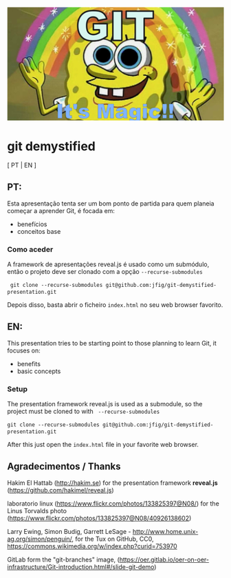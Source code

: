 <img src="assets/sponge-git-magic.jpg" />


# git demystified

[ PT | EN ]

## PT:

Esta apresentação tenta ser um bom ponto de partida para quem planeia começar a aprender Git, é focada em:

* benefícios
* conceitos base

### Como aceder

A framework de apresentações reveal.js é usado como um submódulo, então o projeto deve ser clonado com a opção ```--recurse-submodules```

     git clone --recurse-submodules git@github.com:jfig/git-demystified-presentation.git

Depois disso, basta abrir o ficheiro ```index.html``` no seu  web browser favorito.

## EN:

This presentation tries to be starting point to those planning to learn Git, it focuses on:

* benefits
* basic concepts

### Setup

The presentation framework reveal.js is used as a submodule, so the project must be cloned to with ``` --recurse-submodules```

    git clone --recurse-submodules git@github.com:jfig/git-demystified-presentation.git

After this just open the ```index.html``` file in your favorite web browser.

## Agradecimentos / Thanks

Hakim El Hattab (http://hakim.se) for the  presentation framework **reveal.js** (https://github.com/hakimel/reveal.js)

laboratorio linux  (https://www.flickr.com/photos/133825397@N08/) for the Linus Torvalds photo (https://www.flickr.com/photos/133825397@N08/40926138602)

Larry Ewing, Simon Budig, Garrett LeSage - http://www.home.unix-ag.org/simon/penguin/, for the Tux on GitHub, CC0, https://commons.wikimedia.org/w/index.php?curid=753970

GitLab form the "git-branches" image, (https://oer.gitlab.io/oer-on-oer-infrastructure/Git-introduction.html#/slide-git-demo)
